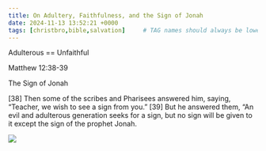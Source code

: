 ```yaml
---
title: On Adultery, Faithfulness, and the Sign of Jonah
date: 2024-11-13 13:52:21 +0000
tags: [christbro,bible,salvation]     # TAG names should always be lowercase
---
```


Adulterous == Unfaithful

Matthew 12:38-39

The Sign of Jonah

[38] Then some of the scribes and Pharisees answered him, saying, “Teacher, we wish to see a sign from you.” [39] But he answered them, “An evil and adulterous generation seeks for a sign, but no sign will be given to it except the sign of the prophet Jonah.

![](/c876011a5cf2fd37426ee3c2506e1709.jpeg)